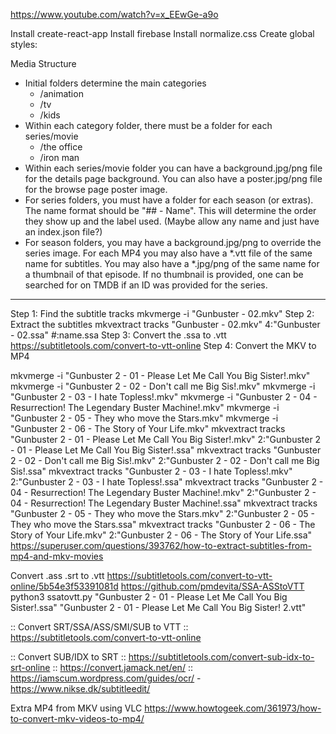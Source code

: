 https://www.youtube.com/watch?v=x_EEwGe-a9o

Install create-react-app
Install firebase
Install normalize.css
Create global styles:

Media Structure
- Initial folders determine the main categories
  - /animation
  - /tv
  - /kids
- Within each category folder, there must be a folder for each series/movie
  - /the office
  - /iron man
- Within each series/movie folder you can have a background.jpg/png file for the details page background. You can also have a poster.jpg/png file for the browse page poster image.
- For series folders, you must have a folder for each season (or extras). The name format should be "## - Name". This will determine the order they show up and the label used. (Maybe allow any name and just have an index.json file?)
- For season folders, you may have a background.jpg/png to override the series image. For each MP4 you may also have a *.vtt file of the same name for subtitles. You may also have a *.jpg/png of the same name for a thumbnail of that episode. If no thumbnail is provided, one can be searched for on TMDB if an ID was provided for the series.


-------------------------------

Step 1: Find the subtitle tracks
mkvmerge -i "Gunbuster - 02.mkv"
Step 2: Extract the subtitles
mkvextract tracks "Gunbuster - 02.mkv" 4:"Gunbuster - 02.ssa" #:name.ssa
Step 3: Convert the .ssa to .vtt
https://subtitletools.com/convert-to-vtt-online
Step 4: Convert the MKV to MP4

mkvmerge -i "Gunbuster 2 - 01 - Please Let Me Call You Big Sister!.mkv"
mkvmerge -i "Gunbuster 2 - 02 - Don't call me Big Sis!.mkv"
mkvmerge -i "Gunbuster 2 - 03 - I hate Topless!.mkv"
mkvmerge -i "Gunbuster 2 - 04 - Resurrection! The Legendary Buster Machine!.mkv"
mkvmerge -i "Gunbuster 2 - 05 - They who move the Stars.mkv"
mkvmerge -i "Gunbuster 2 - 06 - The Story of Your Life.mkv"
mkvextract tracks "Gunbuster 2 - 01 - Please Let Me Call You Big Sister!.mkv" 2:"Gunbuster 2 - 01 - Please Let Me Call You Big Sister!.ssa"
mkvextract tracks "Gunbuster 2 - 02 - Don't call me Big Sis!.mkv" 2:"Gunbuster 2 - 02 - Don't call me Big Sis!.ssa"
mkvextract tracks "Gunbuster 2 - 03 - I hate Topless!.mkv" 2:"Gunbuster 2 - 03 - I hate Topless!.ssa"
mkvextract tracks "Gunbuster 2 - 04 - Resurrection! The Legendary Buster Machine!.mkv" 2:"Gunbuster 2 - 04 - Resurrection! The Legendary Buster Machine!.ssa"
mkvextract tracks "Gunbuster 2 - 05 - They who move the Stars.mkv" 2:"Gunbuster 2 - 05 - They who move the Stars.ssa"
mkvextract tracks "Gunbuster 2 - 06 - The Story of Your Life.mkv" 2:"Gunbuster 2 - 06 - The Story of Your Life.ssa"
https://superuser.com/questions/393762/how-to-extract-subtitles-from-mp4-and-mkv-movies

Convert .ass .srt to .vtt
https://subtitletools.com/convert-to-vtt-online/5b54e3f53391081d
https://github.com/pmdevita/SSA-ASStoVTT
python3 ssatovtt.py "Gunbuster 2 - 01 - Please Let Me Call You Big Sister!.ssa" "Gunbuster 2 - 01 - Please Let Me Call You Big Sister! 2.vtt"

:: Convert SRT/SSA/ASS/SMI/SUB to VTT
:: https://subtitletools.com/convert-to-vtt-online

:: Convert SUB/IDX to SRT
:: https://subtitletools.com/convert-sub-idx-to-srt-online
:: https://convert.jamack.net/en/
:: https://iamscum.wordpress.com/guides/ocr/ - https://www.nikse.dk/subtitleedit/

Extra MP4 from MKV using VLC
https://www.howtogeek.com/361973/how-to-convert-mkv-videos-to-mp4/
